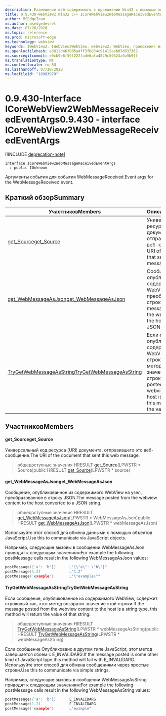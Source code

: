 ```yaml
---
description: Размещение веб-содержимого в приложении Win32 с помощью элемента управления Microsoft Edge WebView2
title: 0.9.430-WebView2 Win32 C++ ICoreWebView2WebMessageReceivedEventArgs
author: MSEdgeTeam
ms.author: msedgedevrel
ms.date: 07/20/2020
ms.topic: reference
ms.prod: microsoft-edge
ms.technology: webview
keywords: IWebView2, IWebView2WebView, webview2, WebView, приложения Win32, Win32, EDGE, ICoreWebView2, ICoreWebView2Host, элемент управления "веб-браузер", HTML Edge
ms.openlocfilehash: e0812d463005a4ff3fb834c91412eeb07d837362
ms.sourcegitcommit: e0cb9e6f59f222fade6afa4829c59524a9a9b9ff
ms.translationtype: MT
ms.contentlocale: ru-RU
ms.lasthandoff: 07/20/2020
ms.locfileid: "10883970"
---
```

# <span data-ttu-id="c0242-104">0.9.430-Interface ICoreWebView2WebMessageReceivedEventArgs</span><span class="sxs-lookup"><span data-stu-id="c0242-104">0.9.430 - interface ICoreWebView2WebMessageReceivedEventArgs</span></span> 

[!INCLUDE [deprecation-note](../../includes/deprecation-note.md)]

```
interface ICoreWebView2WebMessageReceivedEventArgs
  : public IUnknown
```

<span data-ttu-id="c0242-105">Аргументы события для события WebMessageReceived.</span><span class="sxs-lookup"><span data-stu-id="c0242-105">Event args for the WebMessageReceived event.</span></span>

## <span data-ttu-id="c0242-106">Краткий обзор</span><span class="sxs-lookup"><span data-stu-id="c0242-106">Summary</span></span>

 <span data-ttu-id="c0242-107">Участников</span><span class="sxs-lookup"><span data-stu-id="c0242-107">Members</span></span>                        | <span data-ttu-id="c0242-108">Описания</span><span class="sxs-lookup"><span data-stu-id="c0242-108">Descriptions</span></span>
--------------------------------|---------------------------------------------
[<span data-ttu-id="c0242-109">get_Source</span><span class="sxs-lookup"><span data-stu-id="c0242-109">get_Source</span></span>](#get_source) | <span data-ttu-id="c0242-110">Универсальный код ресурса (URI) документа, отправившего это веб-сообщение.</span><span class="sxs-lookup"><span data-stu-id="c0242-110">The URI of the document that sent this web message.</span></span>
[<span data-ttu-id="c0242-111">get_WebMessageAsJson</span><span class="sxs-lookup"><span data-stu-id="c0242-111">get_WebMessageAsJson</span></span>](#get_webmessageasjson) | <span data-ttu-id="c0242-112">Сообщение, опубликованное из содержимого WebView на узел, преобразованное в строку JSON.</span><span class="sxs-lookup"><span data-stu-id="c0242-112">The message posted from the webview content to the host converted to a JSON string.</span></span>
[<span data-ttu-id="c0242-113">TryGetWebMessageAsString</span><span class="sxs-lookup"><span data-stu-id="c0242-113">TryGetWebMessageAsString</span></span>](#trygetwebmessageasstring) | <span data-ttu-id="c0242-114">Если сообщение, опубликованное из содержимого WebView, содержит строковый тип, этот метод возвратит значение этой строки.</span><span class="sxs-lookup"><span data-stu-id="c0242-114">If the message posted from the webview content to the host is a string type, this method will return the value of that string.</span></span>

## <span data-ttu-id="c0242-115">Участников</span><span class="sxs-lookup"><span data-stu-id="c0242-115">Members</span></span>

#### <span data-ttu-id="c0242-116">get_Source</span><span class="sxs-lookup"><span data-stu-id="c0242-116">get_Source</span></span> 

<span data-ttu-id="c0242-117">Универсальный код ресурса (URI) документа, отправившего это веб-сообщение.</span><span class="sxs-lookup"><span data-stu-id="c0242-117">The URI of the document that sent this web message.</span></span>

> <span data-ttu-id="c0242-118">общедоступные значения HRESULT [get_Source](#get_source)(LPWSTR \* Source)</span><span class="sxs-lookup"><span data-stu-id="c0242-118">public HRESULT [get_Source](#get_source)(LPWSTR \* source)</span></span>

#### <span data-ttu-id="c0242-119">get_WebMessageAsJson</span><span class="sxs-lookup"><span data-stu-id="c0242-119">get_WebMessageAsJson</span></span> 

<span data-ttu-id="c0242-120">Сообщение, опубликованное из содержимого WebView на узел, преобразованное в строку JSON.</span><span class="sxs-lookup"><span data-stu-id="c0242-120">The message posted from the webview content to the host converted to a JSON string.</span></span>

> <span data-ttu-id="c0242-121">общедоступные значения HRESULT [get_WebMessageAsJson](#get_webmessageasjson)(LPWSTR \* WebMessageAsJson)</span><span class="sxs-lookup"><span data-stu-id="c0242-121">public HRESULT [get_WebMessageAsJson](#get_webmessageasjson)(LPWSTR \* webMessageAsJson)</span></span>

<span data-ttu-id="c0242-122">Используйте этот способ для обмена данными с помощью объектов JavaScript.</span><span class="sxs-lookup"><span data-stu-id="c0242-122">Use this to communicate via JavaScript objects.</span></span>

<span data-ttu-id="c0242-123">Например, следующие вызовы в сообщении WebMessageAsJson приводят к следующим значениям:</span><span class="sxs-lookup"><span data-stu-id="c0242-123">For example the following postMessage calls result in the following WebMessageAsJson values:</span></span>

```cpp
postMessage({'a': 'b'})      L"{\"a\": \"b\"}"
postMessage(1.2)             L"1.2"
postMessage('example')       L"\"example\""
```

#### <span data-ttu-id="c0242-124">TryGetWebMessageAsString</span><span class="sxs-lookup"><span data-stu-id="c0242-124">TryGetWebMessageAsString</span></span> 

<span data-ttu-id="c0242-125">Если сообщение, опубликованное из содержимого WebView, содержит строковый тип, этот метод возвратит значение этой строки.</span><span class="sxs-lookup"><span data-stu-id="c0242-125">If the message posted from the webview content to the host is a string type, this method will return the value of that string.</span></span>

> <span data-ttu-id="c0242-126">общедоступные значения HRESULT [TryGetWebMessageAsString](#trygetwebmessageasstring)(LPWSTR \* webMessageAsString)</span><span class="sxs-lookup"><span data-stu-id="c0242-126">public HRESULT [TryGetWebMessageAsString](#trygetwebmessageasstring)(LPWSTR \* webMessageAsString)</span></span>

<span data-ttu-id="c0242-127">Если сообщение Опубликовано в другом типе JavaScript, этот метод завершается сбоем с E_INVALIDARG.</span><span class="sxs-lookup"><span data-stu-id="c0242-127">If the message posted is some other kind of JavaScript type this method will fail with E_INVALIDARG.</span></span> <span data-ttu-id="c0242-128">Используйте этот способ для обмена сообщениями через простые строки.</span><span class="sxs-lookup"><span data-stu-id="c0242-128">Use this to communicate via simple strings.</span></span>

<span data-ttu-id="c0242-129">Например, следующие вызовы в сообщении WebMessageAsString приводят к следующим значениям:</span><span class="sxs-lookup"><span data-stu-id="c0242-129">For example the following postMessage calls result in the following WebMessageAsString values:</span></span>

```cpp
postMessage({'a': 'b'})      E_INVALIDARG
postMessage(1.2)             E_INVALIDARG
postMessage('example')       L"example"
```

